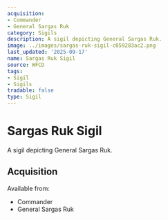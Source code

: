```yaml
---
acquisition:
- Commander
- General Sargas Ruk
category: Sigils
description: A sigil depicting General Sargas Ruk.
image: ../images/sargas-ruk-sigil-c059283ac2.png
last_updated: '2025-09-17'
name: Sargas Ruk Sigil
source: WFCD
tags:
- Sigil
- Sigils
tradable: false
type: Sigil
---
```


# Sargas Ruk Sigil

A sigil depicting General Sargas Ruk.

## Acquisition

Available from:
- Commander
- General Sargas Ruk

